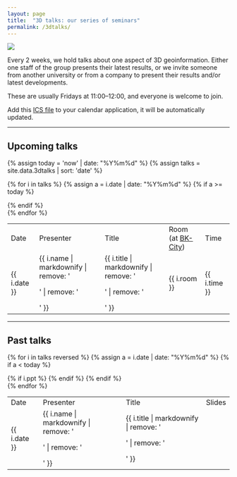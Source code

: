 ```yaml
---
layout: page
title:  "3D talks: our series of seminars"
permalink: /3dtalks/
---
```



<div class="row">
  <div class="col-xs-4 col-md-3">
    <img src="{{ "/img/logos/3dtalks2.png" | prepend: site.baseurl }}"/>
  </div>
  <div class="col-xs-8 col-md-9">
    <p>Every 2 weeks, we hold talks about one aspect of 3D geoinformation.
    Either one staff of the group presents their latest results, or we invite someone from another university or from a company to present their results and/or latest developments.</p>
    <p>These are usually Fridays at 11:00&ndash;12:00, and everyone is welcome to join.</p>
    <p>
    Add this <a href="http://3d.bk.tudelft.nl/3dtalks/3dtalks.ics">ICS file</a> to your calendar application, it will be automatically updated.
    </p>
  </div>
</div>


- - -

## Upcoming talks

{% assign today = 'now' | date: "%Y%m%d" %}
{% assign talks = site.data.3dtalks | sort: 'date' %}


<div class="table-responsive">

<table class="table table-striped">

  <tr class="info">
    <td>Date</td>
    <td>Presenter</td>
    <td>Title</td>
    <td>Room (at <a href="http://www.tudelft.nl/en/about-tu-delft/contact-and-accessibility/housing-tu-delft/accessibility/building-8/">BK-City</a>)</td>
    <td>Time</td>
  </tr>

  {% for i in talks %}
  {% assign a = i.date | date: "%Y%m%d" %}
  {% if a >= today %}
    <tr>
      <td>{{ i.date  }}</td>
      <td>{{ i.name | markdownify | remove: '<p>' | remove: '</p>' }}</td>
      <td>{{ i.title | markdownify | remove: '<p>' | remove: '</p>' }}</td>
      <td>{{ i.room }}</td>
      <td>{{ i.time }}</td>
    </tr>
  {% endif %}  
  {% endfor %}

</table> 
</div>   

- - -

## Past talks

<div class="table-responsive">
<table class="table table-striped">

  <tr class="info">
    <td>Date</td>
    <td>Presenter</td>
    <td>Title</td>
    <td>Slides</td>
  </tr>

  {% for i in talks reversed %}
  {% assign a = i.date | date: "%Y%m%d" %}
  {% if a < today %}
    <tr>
      <td>{{ i.date  }}</td>
      <td>{{ i.name | markdownify | remove: '<p>' | remove: '</p>' }}</td>
      <td>{{ i.title | markdownify | remove: '<p>' | remove: '</p>' }}</td>
      {% if i.ppt %}
      <td><a href="https://3d.bk.tudelft.nl/pdfs/3dtalks/{{ i.ppt }}"><i class="fa fa-file-text-o" aria-hidden="true"></i></a></td>
      {% endif %}
    </tr>
  {% endif %}  
  {% endfor %}

</table>    
</div>